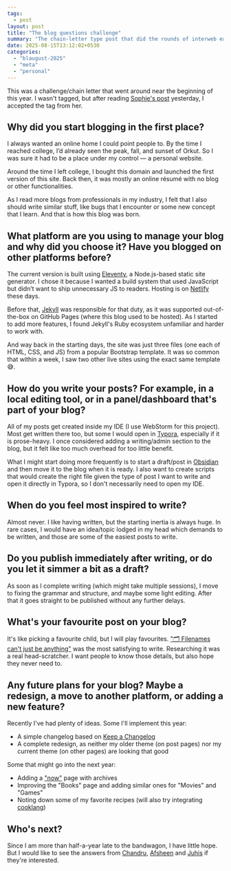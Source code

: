 ```yaml
---
tags:
  - post
layout: post
title: "The blog questions challenge"
summary: "The chain-letter type post that did the rounds of interweb earlier this year"
date: 2025-08-15T13:12:02+0530
categories:
  - "blaugust-2025"
  - "meta"
  - "personal"
---
```


This was a challenge/chain letter that went around near the beginning of this year. I wasn't tagged, but after reading [Sophie's post](https://localghost.dev/blog/the-blog-questions-challenge/) yesterday, I accepted the tag from her.

## Why did you start blogging in the first place?

I always wanted an online home I could point people to. By the time I reached college, I’d already seen the peak, fall, and sunset of Orkut. So I was sure it had to be a place under my control — a personal website.

Around the time I left college, I bought this domain and launched the first version of this site. Back then, it was mostly an online résumé with no blog or other functionalities.

As I read more blogs from professionals in my industry, I felt that I also should write similar stuff, like bugs that I encounter or some new concept that I learn. And that is how this blog was born.

## What platform are you using to manage your blog and why did you choose it? Have you blogged on other platforms before?

The current version is built using [Eleventy](https://11ty.dev), a Node.js-based static site generator. I chose it because I wanted a build system that used JavaScript but didn’t want to ship unnecessary JS to readers. Hosting is on [Netlify](https://netlify.com) these days.

Before that, [Jekyll](https://jekyllrb.com) was responsible for that duty, as it was supported out-of-the-box on GitHub Pages (where this blog used to be hosted). As I started to add more features, I found Jekyll's Ruby ecosystem unfamiliar and harder to work with.

And way back in the starting days, the site was just three files (one each of HTML, CSS, and JS) from a popular Bootstrap template. It was so common that within a week, I saw two other live sites using the exact same template 😅.

## How do you write your posts? For example, in a local editing tool, or in a panel/dashboard that's part of your blog?

All of my posts get created inside my IDE (I use WebStorm for this project). Most get written there too, but some I would open in [Typora](https://typora.io/), especially if it is prose-heavy. I once considered adding a writing/admin section to the blog, but it felt like too much overhead for too little benefit.

What I might start doing more frequently is to start a draft/post in [Obsidian](https://obsidian.md/) and then move it to the blog when it is ready. I also want to create scripts that would create the right file given the type of post I want to write and open it directly in Typora, so I don't necessarily need to open my IDE.

## When do you feel most inspired to write?

Almost never. I like having written, but the starting inertia is always huge. In rare cases, I would have an idea/topic lodged in my head which demands to be written, and those are some of the easiest posts to write.

## Do you publish immediately after writing, or do you let it simmer a bit as a draft?

As soon as I complete writing (which might take multiple sessions), I move to fixing the grammar and structure, and maybe some light editing. After that it goes straight to be published without any further delays.

## What's your favourite post on your blog?

It's like picking a favourite child, but I will play favourites. ["🗂 Filenames can't just be anything"](./filename-limits) was the most satisfying to write. Researching it was a real head-scratcher. I want people to know those details, but also hope they never need to.

## Any future plans for your blog? Maybe a redesign, a move to another platform, or adding a new feature?

Recently I've had plenty of ideas. Some I'll implement this year:

- A simple changelog based on [Keep a Changelog](https://keepachangelog.com/)
- A complete redesign, as neither my older theme (on post pages) nor my current theme (on other pages) are looking that good

Some that might go into the next year:

- Adding a ["now"](https://nownownow.com) page with archives
- Improving the "Books" page and adding similar ones for "Movies" and "Games"
- Noting down some of my favorite recipes (will also try integrating [cooklang](https://rknight.me/blog/adding-cooklang-support-to-eleventy-two-ways/))

## Who's next?

Since I am more than half-a-year late to the bandwagon, I have little hope. But I would like to see the answers from [Chandru](https://notes.druchan.com), [Afsheen](https://afsheen.me) and [Juhis](https://hamatti.org) if they're interested.
